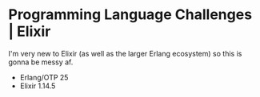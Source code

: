 # Programming Language Challenges | Elixir

I'm very new to Elixir (as well as the larger Erlang ecosystem) so this is gonna be messy af.

- Erlang/OTP 25
- Elixir 1.14.5
